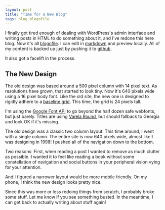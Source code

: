 ```yaml
---
layout: post
title: "Time for a New Blog"
tags: blog blogofile
---
```


I finally got tired enough of dealing with WordPress's admin interface and writing posts in HTML to do something about it, and I've redone this here blog. Now it's all [blogofile](http://www.blogofile.com). I can edit in [markdown](http://daringfireball.net/projects/markdown/) and preview locally. All of my content is backed up just by pushing it to [github](https://github.com/munificent/journal).

It also got a facelift in the process.

## The New Design

The old design was based around a 500 pixel column with 14 pixel text. As resolutions have grown, that started to look tiny. Now it's 640 pixels wide using a 16 pixel body font. Like the old site, the new one is designed to rigidly adhere to a [baseline grid](http://typophile.com/node/47265). This time, the grid is 24 pixels tall.

I'm using the [Google Font API](http://www.google.com/webfonts) to go beyond the half dozen safe webfonts, but just barely. Titles are using [Varela Round](http://www.google.com/webfonts/specimen/Varela+Round), but should fallback to Georgia and look OK if it's missing.

The old design was a classic two column layout. This time around, I went with a single column. The entire site is now 640 pixels wide, almost like I was designing in 1998! I pushed all of the navigation down to the bottom.

Two reasons: First, when reading a post I wanted to remove as much clutter as possible. I wanted it to feel like reading a book without some constellation of navigation and social buttons in your peripheral vision vying for your attention.

And I figured a narrower layout would be more mobile friendly. On my phone, I think the new design looks pretty nice.

Since this was more or less redoing things from scratch, I probably broke some stuff. Let me know if you see something busted. In the meantime, I can get back to actually writing about stuff again!
